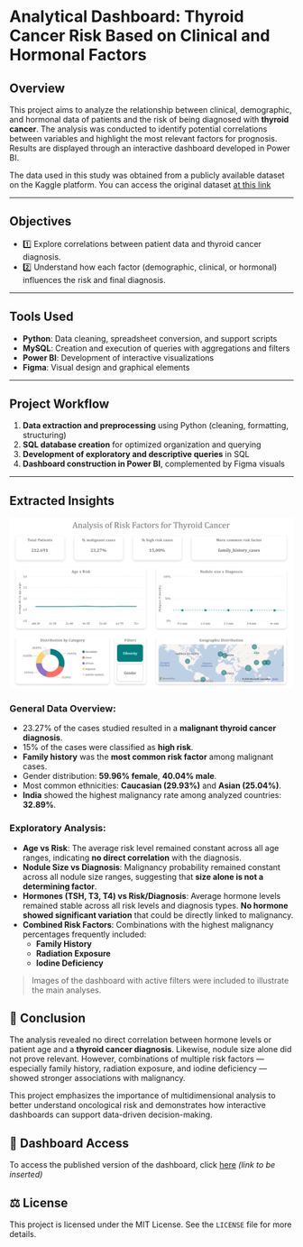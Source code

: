 # Analytical Dashboard: Thyroid Cancer Risk Based on Clinical and Hormonal Factors

## Overview
This project aims to analyze the relationship between clinical, demographic, and hormonal data of patients and the risk of being diagnosed with **thyroid cancer**. The analysis was conducted to identify potential correlations between variables and highlight the most relevant factors for prognosis. Results are displayed through an interactive dashboard developed in Power BI.

The data used in this study was obtained from a publicly available dataset on the Kaggle platform. You can access the original dataset [at this link](https://www.kaggle.com/datasets/bhargavchirumamilla/thyroid-cancer-risk-dataset)

---

## Objectives
- 1️⃣ Explore correlations between patient data and thyroid cancer diagnosis.
- 2️⃣ Understand how each factor (demographic, clinical, or hormonal) influences the risk and final diagnosis.

---

## Tools Used
- **Python**: Data cleaning, spreadsheet conversion, and support scripts
- **MySQL**: Creation and execution of queries with aggregations and filters
- **Power BI**: Development of interactive visualizations
- **Figma**: Visual design and graphical elements

---

## Project Workflow
1. **Data extraction and preprocessing** using Python (cleaning, formatting, structuring)
2. **SQL database creation** for optimized organization and querying
3. **Development of exploratory and descriptive queries** in SQL
4. **Dashboard construction in Power BI**, complemented by Figma visuals

---

## Extracted Insights

![Page 01: KPIs, Distributions and Initial Analysis](Resources/Page%201.png)

### General Data Overview:
- 23.27% of the cases studied resulted in a **malignant thyroid cancer diagnosis**.
- 15% of the cases were classified as **high risk**.
- **Family history** was the **most common risk factor** among malignant cases.
- Gender distribution: **59.96% female**, **40.04% male**.
- Most common ethnicities: **Caucasian (29.93%)** and **Asian (25.04%)**.
- **India** showed the highest malignancy rate among analyzed countries: **32.89%**.

### Exploratory Analysis:
- **Age vs Risk**: The average risk level remained constant across all age ranges, indicating **no direct correlation** with the diagnosis.
- **Nodule Size vs Diagnosis**: Malignancy probability remained constant across all nodule size ranges, suggesting that **size alone is not a determining factor**.
- **Hormones (TSH, T3, T4) vs Risk/Diagnosis**: Average hormone levels remained stable across all risk levels and diagnosis types. **No hormone showed significant variation** that could be directly linked to malignancy.
- **Combined Risk Factors**: Combinations with the highest malignancy percentages frequently included:
  - **Family History**
  - **Radiation Exposure**
  - **Iodine Deficiency**

> Images of the dashboard with active filters were included to illustrate the main analyses.

## 🤝 Conclusion
The analysis revealed no direct correlation between hormone levels or patient age and a **thyroid cancer diagnosis**. Likewise, nodule size alone did not prove relevant. However, combinations of multiple risk factors — especially family history, radiation exposure, and iodine deficiency — showed stronger associations with malignancy.

This project emphasizes the importance of multidimensional analysis to better understand oncological risk and demonstrates how interactive dashboards can support data-driven decision-making.

## 🔗 Dashboard Access
To access the published version of the dashboard, click [here](#) *(link to be inserted)*

## ⚖️ License
This project is licensed under the MIT License. See the `LICENSE` file for more details.

